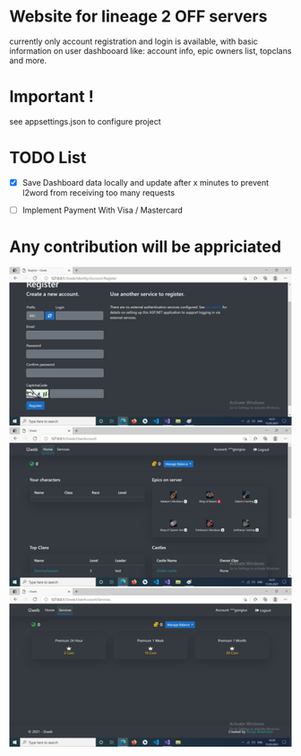 # Website for lineage 2 OFF servers

currently only account registration and login is available, with basic information on user dashbooard like: account info, epic owners list, topclans and more.

# Important !
see appsettings.json to configure project

# TODO List

- [x] Save Dashboard data locally and update after x minutes to prevent l2word from receiving too many requests
- [ ] Implement Payment With Visa / Mastercard


# Any contribution will be appriciated

![plot](registration.jpg)
![plot](dashboard.jpg)
![plot](services.jpg)

